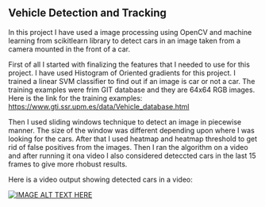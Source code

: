 ## Vehicle Detection and Tracking
In this project I have used a image processing using OpenCV and machine learning from scikitlearn library to detect cars in an image taken from a camera mounted in the front of a car.

First of all I started with finalizing the features that I needed to use for this project. I have used Histogram of Oriented gradients for this project. I trained a linear SVM classifier to find out if an image is car or not a car. The training examples were frim GIT database and they are 64x64 RGB images. Here is the link for the training examples:
https://www.gti.ssr.upm.es/data/Vehicle_database.html

Then I used sliding windows technique to detect an image in piecewise manner. The size of the window was different depending upon where I was looking for the cars. After that I used heatmap and heatmap threshold to get rid of false positives from the images. Then I ran the algorithm on a video and after running it ona  video I also considered deteccted cars in the last 15 frames to give more rhobust results.

Here is a video output showing detected cars in a video:

[![IMAGE ALT TEXT HERE](https://img.youtube.com/vi/_6v5DhuVh3U/0.jpg)](https://www.youtube.com/watch?v=_6v5DhuVh3U)